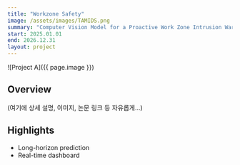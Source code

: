 ```yaml
---
title: "Workzone Safety"
image: /assets/images/TAMIDS.png
summary: "Computer Vision Model for a Proactive Work Zone Intrusion Warning System"
start: 2025.01.01
end: 2026.12.31
layout: project
---
```


![Project A]({{ page.image }})

## Overview

(여기에 상세 설명, 이미지, 논문 링크 등 자유롭게...)

## Highlights

- Long-horizon prediction
- Real-time dashboard
